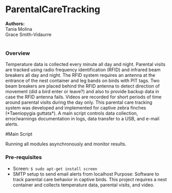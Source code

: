 # ParentalCareTracking
**Authors:** <br>
Tania Molina<br>
Grace Smith-Vidaurre <br><br>

<h3>Overview</h3>
Temperature data is collected every minute all day and night. Parental visits are tracked using radio frequency identification (RFID) and infrared beam breakers all day and night. The RFID system requires an antenna at the entrance of the nest container and leg bands on birds with PIT tags. Two beam breakers are placed behind the RFID antenna to detect direction of movement (did a bird enter or leave?) and also to provide backup data in case the RFID antenna fails. Videos are recorded for short periods of time around parental visits during the day only.
This parental care tracking system was developed and implemented for captive zebra finches (*Taeniopygia guttata*). A main script controls data collection, error/warnings documentation in logs, data transfer to a USB, and e-mail alerts.

#Main Script
<p>Running all modules asynchronously and monitor results.</p>
<h3>Pre-requisites</h3>

- Screen: ```$ sudo apt-get install screen```
- SMTP setup to send email alerts from localhost
Purpose: Software to track parental care behavior in captive birds. This project requires a nest container and collects temperature data, parental visits, and video.

